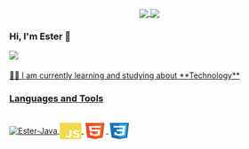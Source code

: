 <p align="center">
      <a href="https://github.com/anuraghazra/github-readme-stats">
    <img
      height=150 align="center"
      src="https://github-readme-stats.vercel.app/api?username=estergcarvalho&count_private=true&theme=synthwave&show_icons=true&custom_title=Ester%20Github%20Status&hide=issues"
    />
  </a>
  <a height=150 align="center" href="https://github.com/estergcarvalho/github-readme-stats">
    <img
      <img height=150 align="center"src="https://github-readme-stats.vercel.app/api/top-langs/?username=estergcarvalho&layout=compact&theme=synthwave"/>
 </a>
</p>

### Hi, I'm Ester 👋

<div>
   <a href= "https://mail.google.com/mail/u/0/?tab=rm&ogbl#inbox" target="_blank"><img src="https://img.shields.io/badge/Gmail-D14836?style=for-the-badge&logo=gmail&logoColor=white" target="_blank">
   </div>

  

 <br>
👩‍💻 I am currently learning and studying about **Technology**
<br>

### Languages and Tools
<div style="display: inline_block"><br>
  <img align="center" alt="Ester-Java" height="30" width="40" src="https://cdn.jsdelivr.net/gh/devicons/devicon/icons/java/java-original.svg" />
  <img align="center" alt="Ester-JS" height="30" width="40" src="https://raw.githubusercontent.com/devicons/devicon/master/icons/javascript/javascript-plain.svg">
  <img align="center" alt="Ester-HTML" height="30" width="40" src="https://raw.githubusercontent.com/devicons/devicon/master/icons/html5/html5-original.svg">
  <img align="center" alt="Ester-CSS" height="30" width="40" src="https://raw.githubusercontent.com/devicons/devicon/master/icons/css3/css3-original.svg">      
 </div>

